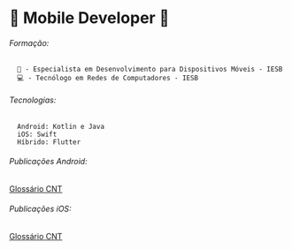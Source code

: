 # 📱 Mobile Developer 📱

###### Formação:
      📱 - Especialista em Desenvolvimento para Dispositivos Móveis - IESB 
      💻 - Tecnólogo em Redes de Computadores - IESB

###### Tecnologias:
      Android: Kotlin e Java
      iOS: Swift
      Híbrido: Flutter 
      
###### Publicações Android:
   [Glossário CNT](https://play.google.com/store/apps/details?id=br.org.cnt.glossario_cnt)
###### Publicações iOS:
   [Glossário CNT](https://apps.apple.com/br/app/gloss%C3%A1rio-cnt-do-transporte/id1496963216)





<!--
**danilonogueirateixeira/danilonogueirateixeira** is a ✨ _special_ ✨ repository because its `README.md` (this file) appears on your GitHub profile.

Here are some ideas to get you started:

- 🔭 I’m currently working on Flutter
- 🌱 I’m currently learning ...
- 👯 I’m looking to collaborate on ...
- 🤔 I’m looking for help with ...
- 💬 Ask me about ...
- 📫 How to reach me: ...
- 😄 Pronouns: ...
- ⚡ Fun fact: ...
  
